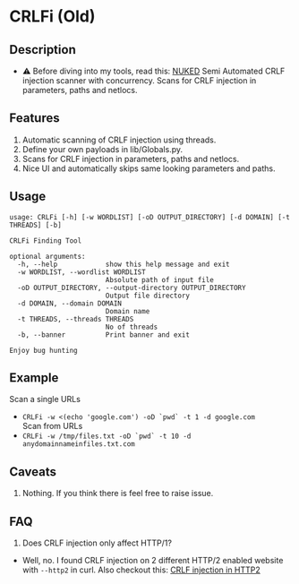 # CRLFi (Old)
## Description
- :warning: Before diving into my tools, read this: [NUKED](https://github.com/neomachiney/neomachiney/blob/master/NUKED.md)
Semi Automated CRLF injection scanner with concurrency. Scans for CRLF injection in parameters, paths and netlocs.

## Features
1. Automatic scanning of CRLF injection using threads.
2. Define your own payloads in lib/Globals.py.
3. Scans for CRLF injection in parameters, paths and netlocs.
4. Nice UI and automatically skips same looking parameters and paths.

## Usage
```
usage: CRLFi [-h] [-w WORDLIST] [-oD OUTPUT_DIRECTORY] [-d DOMAIN] [-t THREADS] [-b]

CRLFi Finding Tool

optional arguments:
  -h, --help            show this help message and exit
  -w WORDLIST, --wordlist WORDLIST
                        Absolute path of input file
  -oD OUTPUT_DIRECTORY, --output-directory OUTPUT_DIRECTORY
                        Output file directory
  -d DOMAIN, --domain DOMAIN
                        Domain name
  -t THREADS, --threads THREADS
                        No of threads
  -b, --banner          Print banner and exit

Enjoy bug hunting
```

## Example
Scan a single URLs  
* ```CRLFi -w <(echo 'google.com') -oD `pwd` -t 1 -d google.com```  
Scan from URLs  
* ```CRLFi -w /tmp/files.txt -oD `pwd` -t 10 -d anydomainnameinfiles.txt.com```  

## Caveats
1. Nothing. If you think there is feel free to raise issue.

## FAQ
1. Does CRLF injection only affect HTTP/1?  
* Well, no. I found CRLF injection on 2 different HTTP/2 enabled website with `--http2` in curl. Also checkout this: [CRLF injection in HTTP2](https://security.stackexchange.com/questions/235046/does-http-2-prevent-security-vulnerabilites-like-crlf-injection)
